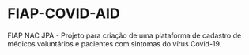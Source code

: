 # FIAP-COVID-AID
FIAP NAC JPA - Projeto para criação de uma plataforma de cadastro de médicos voluntários e pacientes com sintomas do vírus Covid-19.
